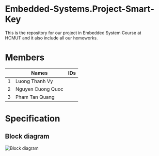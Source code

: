 # Embedded-Systems.Project-Smart-Key

This is the repository for our project in Embedded System Course at HCMUT and it also include all our homeworks.

# Members

|     | Names | IDs |
| ------------- | -------------- | -------------- |
| 1 | Luong Thanh Vy |    |
| 2 | Nguyen Cuong Quoc |    |
| 3 | Pham Tan Quang |   |


# Specification

## Block diagram

![Block diagram](./homework/smart_key_system_diagram.png) 
